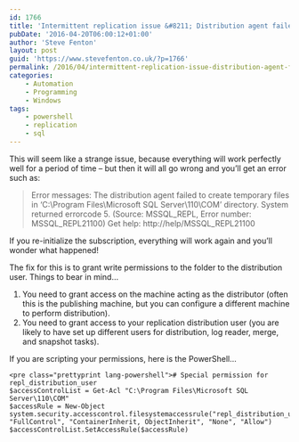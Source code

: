 ```yaml
---
id: 1766
title: 'Intermittent replication issue &#8211; Distribution agent failed to create temporary files'
pubDate: '2016-04-20T06:00:12+01:00'
author: 'Steve Fenton'
layout: post
guid: 'https://www.stevefenton.co.uk/?p=1766'
permalink: /2016/04/intermittent-replication-issue-distribution-agent-failed-to-create-temporary-files/
categories:
    - Automation
    - Programming
    - Windows
tags:
    - powershell
    - replication
    - sql
---
```


This will seem like a strange issue, because everything will work perfectly well for a period of time – but then it will all go wrong and you’ll get an error such as:

> Error messages: The distribution agent failed to create temporary files in ‘C:\\Program Files\\Microsoft SQL Server\\110\\COM’ directory. System returned errorcode 5. (Source: MSSQL\_REPL, Error number: MSSQL\_REPL21100) Get help: http://help/MSSQL\_REPL21100

If you re-initialize the subscription, everything will work again and you’ll wonder what happened!

The fix for this is to grant write permissions to the folder to the distribution user. Things to bear in mind…

1. You need to grant access on the machine acting as the distributor (often this is the publishing machine, but you can configure a different machine to perform distribution).
2. You need to grant access to your replication distribution user (you are likely to have set up different users for distribution, log reader, merge, and snapshot tasks).

If you are scripting your permissions, here is the PowerShell…

```
<pre class="prettyprint lang-powershell"># Special permission for repl_distribution_user
$accessControlList = Get-Acl "C:\Program Files\Microsoft SQL Server\110\COM"
$accessRule = New-Object system.security.accesscontrol.filesystemaccessrule("repl_distribution_user", "FullControl", "ContainerInherit, ObjectInherit", "None", "Allow")
$accessControlList.SetAccessRule($accessRule)
```